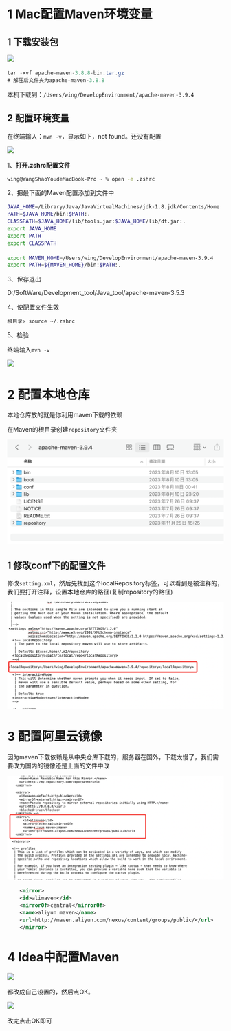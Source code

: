 # 1 Mac配置Maven环境变量

## 1 下载安装包



![](https://img-blog.csdnimg.cn/direct/5c1740c6276a4dccbadc23de4b17915f.png)

```java
tar -xvf apache-maven-3.8.8-bin.tar.gz
# 解压后文件夹为apache-maven-3.8.8
```

本机下载到：`/Users/wing/DevelopEnvironment/apache-maven-3.9.4`

## 2 配置环境变量

在终端输入：`mvn -v`，显示如下，not found。还没有配置

![](https://img-blog.csdnimg.cn/direct/e61869cb2b74406f8b081ae68137b70f.png)

1、**打开.zshrc配置文件**

```sh
wing@WangShaoYoudeMacBook-Pro ~ % open -e .zshrc
```

2、把最下面的Maven配置添加到文件中

```sh
JAVA_HOME=/Library/Java/JavaVirtualMachines/jdk-1.8.jdk/Contents/Home
PATH=$JAVA_HOME/bin:$PATH:.
CLASSPATH=$JAVA_HOME/lib/tools.jar:$JAVA_HOME/lib/dt.jar:.
export JAVA_HOME
export PATH
export CLASSPATH

export MAVEN_HOME=/Users/wing/DevelopEnvironment/apache-maven-3.9.4
export PATH=${MAVEN_HOME}/bin:$PATH:.

```

3、保存退出

D:/SoftWare/Development_tool/Java_tool/apache-maven-3.5.3

4、使配置文件生效

```
根目录> source ~/.zshrc
```

5、检验

终端输入`mvn -v`

![](https://img-blog.csdnimg.cn/direct/822fe8cfca09469997feb7d59e10c055.png)

# 2 配置本地仓库

本地仓库放的就是你利用maven下载的依赖

在Maven的根目录创建`repository`文件夹

![](picture/img05.png)

## 1 修改conf下的配置文件

修改`setting.xml`，然后先找到这个localRepository标签，可以看到是被注释的，我们要打开注释，设置本地仓库的路径(复制repository的路径)

![](picture/img06.png)

# 3 配置阿里云镜像

因为maven下载依赖是从中央仓库下载的，服务器在国外，下载太慢了，我们需要改为国内的镜像还是上面的文件中改

![](picture/img07.png)

```xml
    <mirror>
   	<id>alimaven</id>
   	<mirrorOf>central</mirrorOf>
   	<name>aliyun maven</name>
   	<url>http://maven.aliyun.com/nexus/content/groups/public/</url>
    </mirror>
```

# 4 Idea中配置Maven

![](https://img-blog.csdnimg.cn/direct/336bf63c2cf646caacff2a2fa8c38ac2.png)

都改成自己设置的，然后点OK。

![](https://img-blog.csdnimg.cn/direct/add9608c6d1f46b28647b30c4a55cb18.png)

改完点击OK即可
